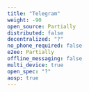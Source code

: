 ```yaml
---
title: "Telegram"
weight: -90
open_source: Partially
distributed: false
decentralized: "?"
no_phone_required: false
e2ee: Partially
offline_messaging: false
multi_device: true
open_spec: "?"
aosp: true
---
```


